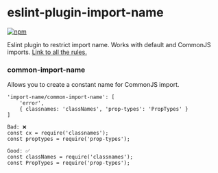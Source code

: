 # eslint-plugin-import-name
[![npm](https://img.shields.io/npm/v/eslint-plugin-import-name.svg)](https://www.npmjs.com/package/eslint-plugin-import-name)

Eslint plugin to restrict import name. Works with default and CommonJS imports.
[Link to all the rules.](https://github.com/R1ON/eslint-plugin-import-name)

### common-import-name
Allows you to create a constant name for CommonJS import.
```
'import-name/common-import-name': [
    'error',
    { classnames: 'classNames', 'prop-types': 'PropTypes' }
]

Bad: ❌
const cx = require('classnames');
const proptypes = require('prop-types');

Good: ✅
const classNames = require('classnames');
const PropTypes = require('prop-types');
```